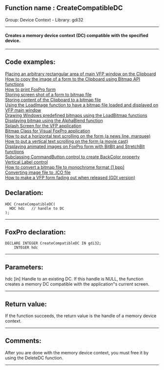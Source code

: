 
## Function name : CreateCompatibleDC
Group: Device Context - Library: gdi32    
***  


#### Creates a memory device context (DC) compatible with the specified device.
***  


## Code examples:
[Placing an arbitrary rectangular area of main VFP window on the Clipboard](../../samples/sample_081.md)  
[How to copy the image of a form to the Clipboard using Bitmap API functions](../../samples/sample_091.md)  
[How to print FoxPro form](../../samples/sample_158.md)  
[Storing screen shot of a form to bitmap file](../../samples/sample_187.md)  
[Storing content of the Clipboard to a bitmap file](../../samples/sample_189.md)  
[Using the LoadImage function to have a bitmap file loaded and displayed on VFP main window](../../samples/sample_210.md)  
[Drawing Windows predefined bitmaps using the LoadBitmap functions](../../samples/sample_253.md)  
[Displaying bitmap using the AlphaBlend function](../../samples/sample_293.md)  
[Splash Screen for the VFP application](../../samples/sample_294.md)  
[Bitmap Class for Visual FoxPro application](../../samples/sample_295.md)  
[How to put a horizontal text scrolling on the form (a news line, marquee)](../../samples/sample_352.md)  
[How to put a vertical text scrolling on the form (a movie cast)](../../samples/sample_354.md)  
[Displaying animated images on FoxPro form with BitBlt and StretchBlt functions](../../samples/sample_355.md)  
[Subclassing CommandButton control to create BackColor property](../../samples/sample_392.md)  
[Vertical Label control](../../samples/sample_398.md)  
[How to convert a bitmap file to monochrome format (1 bpp)](../../samples/sample_493.md)  
[Converting image file to .ICO file](../../samples/sample_503.md)  
[How to make a VFP form fading out when released (GDI version)](../../samples/sample_528.md)  

## Declaration:
```foxpro  
HDC CreateCompatibleDC(
  HDC hdc   // handle to DC
);  
```  
***  


## FoxPro declaration:
```foxpro  
DECLARE INTEGER CreateCompatibleDC IN gdi32;
	INTEGER hdc  
```  
***  


## Parameters:
hdc 
[in] Handle to an existing DC. If this handle is NULL, the function creates a memory DC compatible with the application"s current screen.  
***  


## Return value:
If the function succeeds, the return value is the handle of a memory device context.  
***  


## Comments:
After you are done with the memory device context, you must free it by using the DeleteDC function.  
  
***  

